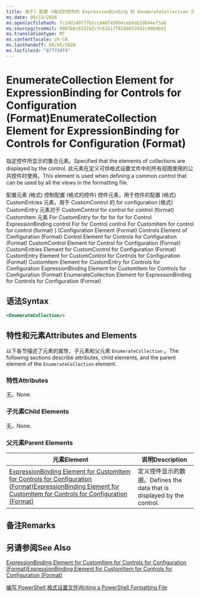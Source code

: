 ```yaml
---
title: 用于) 配置 (格式的控件的 ExpressionBinding 的 EnumerateCollection 元素 |Microsoft Docs
ms.date: 09/13/2016
ms.openlocfilehash: fc2dd140f77b1ccd40f43094ceb0ab2d044ef3a8
ms.sourcegitcommit: 0907b8c6322d2c7c61b17f8168d53452c8964b41
ms.translationtype: MT
ms.contentlocale: zh-CN
ms.lasthandoff: 08/05/2020
ms.locfileid: "87773974"
---
```

# <a name="enumeratecollection-element-for-expressionbinding-for-controls-for-configuration-format"></a><span data-ttu-id="dab98-102">EnumerateCollection Element for ExpressionBinding for Controls for Configuration (Format)</span><span class="sxs-lookup"><span data-stu-id="dab98-102">EnumerateCollection Element for ExpressionBinding for Controls for Configuration (Format)</span></span>

<span data-ttu-id="dab98-103">指定控件所显示的集合元素。</span><span class="sxs-lookup"><span data-stu-id="dab98-103">Specified that the elements of collections are displayed by the control.</span></span> <span data-ttu-id="dab98-104">此元素在定义可供格式设置文件中的所有视图使用的公共控件时使用。</span><span class="sxs-lookup"><span data-stu-id="dab98-104">This element is used when defining a common control that can be used by all the views in the formatting file.</span></span>

<span data-ttu-id="dab98-105">配置元素 (格式) 控制配置 (格式的控件) 控件元素，用于控件的配置 (格式) CustomEntries 元素，用于 CustomControl 的 for configuration (格式) CustomEntry 元素对于 CustomControl for control for control (format) CustomItem 元素 For CustomEntry for for for for for Control ExpressionBinding control For for Control control For CustomItem for control for control (format) )  (</span><span class="sxs-lookup"><span data-stu-id="dab98-105">Configuration Element (Format) Controls Element of Configuration (Format) Control Element for Controls for Configuration (Format) CustomControl Element for Control for Configuration (Format) CustomEntries Element for CustomControl for Configuration (Format) CustomEntry Element for CustomControl for Controls for Configuration (Format) CustomItem Element for CustomEntry for Controls for Configuration ExpressionBinding Element for CustomItem for Controls for Configuration (Format) EnumerateCollection Element for ExpressionBinding for Controls for Configuration (Format)</span></span>

## <a name="syntax"></a><span data-ttu-id="dab98-106">语法</span><span class="sxs-lookup"><span data-stu-id="dab98-106">Syntax</span></span>

```xml
<EnumerateCollection/>
```

## <a name="attributes-and-elements"></a><span data-ttu-id="dab98-107">特性和元素</span><span class="sxs-lookup"><span data-stu-id="dab98-107">Attributes and Elements</span></span>

<span data-ttu-id="dab98-108">以下各节描述了元素的属性、子元素和父元素 `EnumerateCollection` 。</span><span class="sxs-lookup"><span data-stu-id="dab98-108">The following sections describe attributes, child elements, and the parent element of the `EnumerateCollection` element.</span></span>

### <a name="attributes"></a><span data-ttu-id="dab98-109">特性</span><span class="sxs-lookup"><span data-stu-id="dab98-109">Attributes</span></span>

<span data-ttu-id="dab98-110">无。</span><span class="sxs-lookup"><span data-stu-id="dab98-110">None.</span></span>

### <a name="child-elements"></a><span data-ttu-id="dab98-111">子元素</span><span class="sxs-lookup"><span data-stu-id="dab98-111">Child Elements</span></span>

<span data-ttu-id="dab98-112">无。</span><span class="sxs-lookup"><span data-stu-id="dab98-112">None.</span></span>

### <a name="parent-elements"></a><span data-ttu-id="dab98-113">父元素</span><span class="sxs-lookup"><span data-stu-id="dab98-113">Parent Elements</span></span>

|<span data-ttu-id="dab98-114">元素</span><span class="sxs-lookup"><span data-stu-id="dab98-114">Element</span></span>|<span data-ttu-id="dab98-115">说明</span><span class="sxs-lookup"><span data-stu-id="dab98-115">Description</span></span>|
|-------------|-----------------|
|[<span data-ttu-id="dab98-116">ExpressionBinding Element for CustomItem for Controls for Configuration (Format)</span><span class="sxs-lookup"><span data-stu-id="dab98-116">ExpressionBinding Element for CustomItem for Controls for Configuration (Format)</span></span>](./expressionbinding-element-for-customitem-for-controls-for-configuration-format.md)|<span data-ttu-id="dab98-117">定义控件显示的数据。</span><span class="sxs-lookup"><span data-stu-id="dab98-117">Defines the data that is displayed by the control.</span></span>|

## <a name="remarks"></a><span data-ttu-id="dab98-118">备注</span><span class="sxs-lookup"><span data-stu-id="dab98-118">Remarks</span></span>

## <a name="see-also"></a><span data-ttu-id="dab98-119">另请参阅</span><span class="sxs-lookup"><span data-stu-id="dab98-119">See Also</span></span>

[<span data-ttu-id="dab98-120">ExpressionBinding Element for CustomItem for Controls for Configuration (Format)</span><span class="sxs-lookup"><span data-stu-id="dab98-120">ExpressionBinding Element for CustomItem for Controls for Configuration (Format)</span></span>](./expressionbinding-element-for-customitem-for-controls-for-configuration-format.md)

[<span data-ttu-id="dab98-121">编写 PowerShell 格式设置文件</span><span class="sxs-lookup"><span data-stu-id="dab98-121">Writing a PowerShell Formatting File</span></span>](./writing-a-powershell-formatting-file.md)
